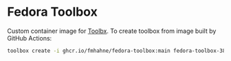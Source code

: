# Fedora Toolbox

Custom container image for [Toolbx](https://containertoolbx.org/).
To create toolbox from image built by GitHub Actions:

```sh
toolbox create -i ghcr.io/fmhahne/fedora-toolbox:main fedora-toolbox-38
```
